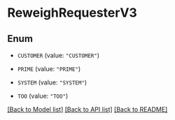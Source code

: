 # ReweighRequesterV3

## Enum


* `CUSTOMER` (value: `"CUSTOMER"`)

* `PRIME` (value: `"PRIME"`)

* `SYSTEM` (value: `"SYSTEM"`)

* `TOO` (value: `"TOO"`)


[[Back to Model list]](../README.md#documentation-for-models) [[Back to API list]](../README.md#documentation-for-api-endpoints) [[Back to README]](../README.md)


